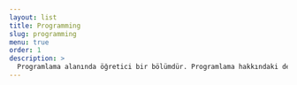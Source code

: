 ```yaml
---
layout: list
title: Programming
slug: programming
menu: true
order: 1
description: >
  Programlama alanında öğretici bir bölümdür. Programlama hakkındaki detayları ve dersleri aşağıdaki başlıklara tıklayarak öğrenebilirsiniz.
---
```

